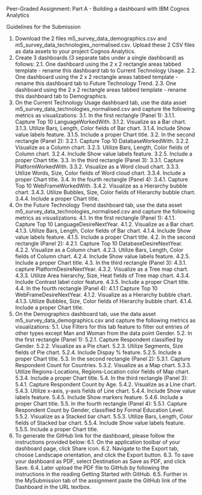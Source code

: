 Peer-Graded Assignment: Part A - Building a dashboard with IBM Cognos Analytics

Guidelines for the Submission
1. Download the 2 files m5_survey_data_demographics.csv and m5_survey_data_technologies_normalised.csv. Upload these 2 CSV files as data assets to your project Cognos Analytics.
2. Create 3 dashboards (3 separate tabs under a single dashboard) as follows:
  2.1. One dashboard using the 2 x 2 rectangle areas tabbed template - rename this dashboard tab to Current Technology Usage.
  2.2. One dashboard using the 2 x 2 rectangle areas tabbed template - rename this dashboard tab to Future Technology Trend.
  2.3. One dashboard using the 2 x 2 rectangle areas tabbed template - rename this dashboard tab to Demographics.
3. On the Current Technology Usage dashboard tab, use the data asset m5_survey_data_technologies_normalised.csv and capture the following metrics as visualizations:
  3.1. In the first rectangle (Panel 1):
    3.1.1. Capture Top 10 LanguageWorkedWith.
    3.1.2. Visualize as a Bar chart.
    3.1.3. Utilize Bars, Length, Color fields of Bar chart.
    3.1.4. Include Show value labels feature.
    3.1.5. Include a proper Chart title.
  3.2. In the second rectangle (Panel 2):
    3.2.1. Capture Top 10 DatabaseWorkedWith.
    3.2.2. Visualize as a Column chart.
    3.2.3. Utilize Bars, Length, Color fields of Column chart.
    3.2.4. Include Show value labels feature.
    3.2.5. Include a proper Chart title.
  3.3. In the third rectangle (Panel 3):
    3.3.1. Capture PlatformWorkedWith.
    3.3.2. Visualize as a Word cloud chart.
    3.3.3. Utilize Words, Size, Color fields of Word cloud chart.
    3.3.4. Include a proper Chart title.
  3.4. In the fourth rectangle (Panel 4):
    3.4.1. Capture Top 10 WebFrameWorkedWith.
    3.4.2. Visualize as a Hierarchy bubble chart.
    3.4.3. Utilize Bubbles, Size, Color fields of Hierarchy bubble chart.
    3.4.4. Include a proper Chart title.
4. On the Future Technology Trend dashboard tab, use the data asset m5_survey_data_technologies_normalised.csv and capture the following metrics as visualizations:
  4.1. In the first rectangle (Panel 1):
    4.1.1. Capture Top 10 LanguageDesireNextYear.
    4.1.2. Visualize as a Bar chart.
    4.1.3. Utilize Bars, Length, Color fields of Bar chart.
    4.1.4. Include Show value labels feature.
    4.1.5. Include a proper Chart title.
  4.2. In the second rectangle (Panel 2):
    4.2.1. Capture Top 10 DatabaseDesireNextYear.
    4.2.2. Visualize as a Column chart.
    4.2.3. Utilize Bars, Length, Color fields of Column chart.
    4.2.4. Include Show value labels feature.
    4.2.5. Include a proper Chart title.
  4.3. In the third rectangle (Panel 3):
    4.3.1. capture PlatformDesireNextYear.
    4.3.2. Visualize as a Tree map chart.
    4.3.3. Utilize Area hierarchy, Size, Heat fields of Tree map chart.
    4.3.4. Include Contrast label color feature.
    4.3.5. Include a proper Chart title.
  4.4. In the fourth rectangle (Panel 4):
    4.1.1 Capture Top 10 WebFrameDesireNextYear.
    4.1.2. Visualize as a Hierarchy bubble chart.
    4.1.3. Utilize Bubbles, Size, Color fields of Hierarchy bubble chart.
    4.1.4. Include a proper Chart title.
5. On the Demographics dashboard tab, use the data asset m5_survey_data_demographics.csv and capture the following metrics as visualizations:
  5.1. Use Filters for this tab feature to filter out entries of other types except Man and Woman from the data point Gender.
  5.2. In the first rectangle (Panel 1):
    5.2.1. Capture Respondent classified by Gender.
    5.2.2. Visualize as a Pie chart.
    5.2.3. Utilize Segments, Size fields of Pie chart.
    5.2.4. Include Dispay % feature.
    5.2.5. Include a proper Chart title.
  5.3. In the second rectangle (Panel 2):
    5.3.1. Capture Respondent Count for Countries.
    5.3.2. Visualize as a Map chart.
    5.3.3. Utilize Regions-Locations, Regions-Location color fields of Map chart.
    5.3.4. Include a proper Chart title.
  5.4. In the third rectangle (Panel 3):
    5.4.1. Capture Respondent Count by Age.
    5.4.2. Visualize as a Line chart.
    5.4.3. Utilize x-axis, y-axis fields of Line chart.
    5.4.4. Include Show value labels feature.
    5.4.5. Include Show markers feature.
    5.4.6. Include a proper Chart title.
  5.5. In the fourth rectangle (Panel 4):
    5.5.1. Capture Respondent Count by Gender, classified by Formal Education Level.
    5.5.2. Visualize as a Stacked bar chart.
    5.5.3. Utilize Bars, Length, Color fields of Stacked bar chart.
    5.5.4. Include Show value labels feature.
    5.5.5. Include a proper Chart title.
6. To generate the GitHub link for the dashboard, please follow the instructions provided below:
  6.1. On the application toolbar of your dashboard page, click Share icon.
  6.2. Navigate to the Export tab, choose Landscape orientation, and click the Export button.
  6.3. To save your dashboard as PDF, select Destination as Save as PDF, and click Save.
  6.4. Later upload the PDF file to GitHub by following the instructions in the reading Getting Started with GitHub.
  6.5. Further in the MySubmission tab of the assignment paste the GitHub link of the Dashboard in the URL textbox.
